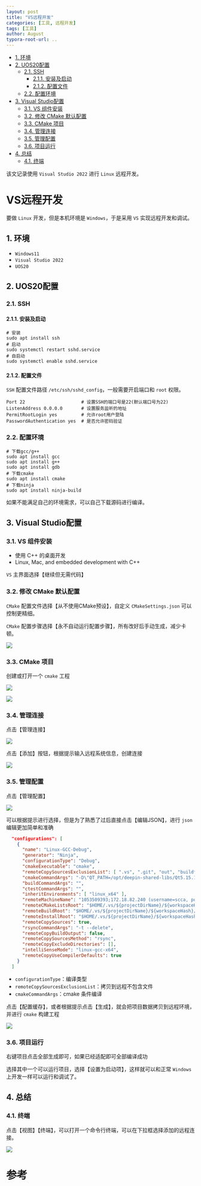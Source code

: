 ```yaml
---
layout: post
title: "VS远程开发"
categories: [工具, 远程开发]
tags: [工具]
author: August
typora-root-url: ..
---
```




- [1. 环境](#1-环境)
- [2. UOS20配置](#2-uos20配置)
  - [2.1. SSH](#21-ssh)
    - [2.1.1. 安装及启动](#211-安装及启动)
    - [2.1.2. 配置文件](#212-配置文件)
  - [2.2. 配置环境](#22-配置环境)
- [3. Visual Studio配置](#3-visual-studio配置)
  - [3.1. VS 组件安装](#31-vs-组件安装)
  - [3.2. 修改 CMake 默认配置](#32-修改-cmake-默认配置)
  - [3.3. CMake 项目](#33-cmake-项目)
  - [3.4. 管理连接](#34-管理连接)
  - [3.5. 管理配置](#35-管理配置)
  - [3.6. 项目运行](#36-项目运行)
- [4. 总结](#4-总结)
  - [4.1. 终端](#41-终端)




该文记录使用 `Visual Studio 2022` 进行 `Linux` 远程开发。



# VS远程开发

要做 `Linux` 开发，但是本机环境是 `Windows`，于是采用 `VS` 实现远程开发和调试。



## 1. 环境

- `Windows11`
- `Visual Studio 2022`
- `UOS20`



## 2. UOS20配置

### 2.1. SSH

#### 2.1.1. 安装及启动

```shell
# 安装
sudo apt install ssh
# 启动
sudo systemctl restart sshd.service
# 自启动
sudo systemctl enable sshd.service
```

#### 2.1.2. 配置文件

`SSH` 配置文件路径 `/etc/ssh/sshd_config`，一般需要开启端口和 `root` 权限。

```shell
Port 22                     # 设置SSH的端口号是22(默认端口号为22)
ListenAddress 0.0.0.0       # 设置服务监听的地址
PermitRootLogin yes         # 允许root用户登陆
PasswordAuthentication yes  # 是否允许密码验证
```

### 2.2. 配置环境

```shell
# 下载gcc/g++
sudo apt install gcc
sudo apt install g++
sudo apt install gdb
# 下载cmake
sudo apt install cmake
# 下载ninja
sudo apt install ninja-build
```

如果不能满足自己的环境需求，可以自己下载源码进行编译。



## 3. Visual Studio配置

### 3.1. VS 组件安装

- 使用 C++ 的桌面开发
- Linux, Mac, and embedded development with C++

`VS` 主界面选择【继续但无需代码】

### 3.2. 修改 CMake 默认配置

`CMake` 配置文件选择【从不使用CMake预设】，自定义 `CMakeSettings.json` 可以控制更精细。

`CMake` 配置步骤选择【永不自动运行配置步骤】，所有改好后手动生成，减少卡顿。

![](/media/image/2025-08-21-VS远程开发/cmake_config.png)

### 3.3. CMake 项目

创建或打开一个 `cmake` 工程

![](/media/image/2025-08-21-VS远程开发/open_cmake.png)

![](/media/image/2025-08-21-VS远程开发/cmakelists.png)

### 3.4. 管理连接

点击【管理连接】

![](/media/image/2025-08-21-VS远程开发/manage_connect.png)

点击【添加】按钮，根据提示输入远程系统信息，创建连接

![](/media/image/2025-08-21-VS远程开发/add_connect.png)

### 3.5. 管理配置

点击【管理配置】

![](/media/image/2025-08-21-VS远程开发/manage_config.png)

可以根据提示进行选择，但是为了熟悉了过后直接点击【编辑JSON】，进行 `json` 编辑更加简单和准确

```json
  "configurations": [
    {
      "name": "Linux-GCC-Debug",
      "generator": "Ninja",
      "configurationType": "Debug",
      "cmakeExecutable": "cmake",
      "remoteCopySourcesExclusionList": [ ".vs", ".git", "out", "build*" ],
      "cmakeCommandArgs": "-D\"QT_PATH=/opt/deepin-shared-libs/Qt5.15.10gles/\" -D\"SCCM_TEST=ON\"",
      "buildCommandArgs": "",
      "ctestCommandArgs": "",
      "inheritEnvironments": [ "linux_x64" ],
      "remoteMachineName": "1053509393;172.18.82.240 (username=scca, port=22, authentication=Password)",
      "remoteCMakeListsRoot": "$HOME/.vs/${projectDirName}/${workspaceHash}/src",
      "remoteBuildRoot": "$HOME/.vs/${projectDirName}/${workspaceHash}/out/build/${name}",
      "remoteInstallRoot": "$HOME/.vs/${projectDirName}/${workspaceHash}/out/install/${name}",
      "remoteCopySources": true,
      "rsyncCommandArgs": "-t --delete",
      "remoteCopyBuildOutput": false,
      "remoteCopySourcesMethod": "rsync",
      "remoteCopyExcludeDirectories": [],
      "intelliSenseMode": "linux-gcc-x64",
      "remoteCopyUseCompilerDefaults": true
    }
  ]
```

- `configurationType`：编译类型
- `remoteCopySourcesExclusionList`：拷贝到远程不包含文件
- `cmakeCommandArgs`：cmake 条件编译

点击【配置缓存】，或者根据提示点击【生成】，就会把项目数据拷贝到远程环境，并进行 `cmake` 构建工程

![](/media/image/2025-08-21-VS远程开发/cmake_generate.png)

### 3.6. 项目运行

右键项目点击全部生成即可，如果已经适配即可全部编译成功

选择其中一个可以运行项目，选择【设置为启动项】，这样就可以和正常 `Windows` 上开发一样可以运行和调试了。



## 4. 总结

### 4.1. 终端

点击【视图】【终端】，可以打开一个命令行终端，可以在下拉框选择添加的远程连接。

![](/media/image/2025-08-21-VS远程开发/vs_terminal.png)



# 参考
